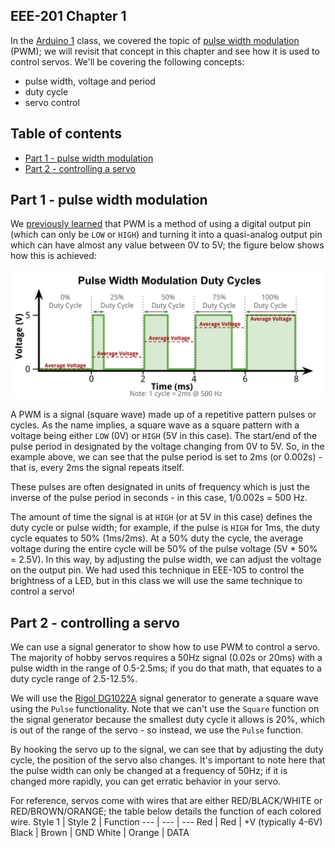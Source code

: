 ## EEE-201 Chapter 1

In the [Arduino 1](https://github.com/techshop/EEE-105-Arduino-1) class, we covered the topic of [pulse width modulation](https://github.com/techshop/EEE-105-Arduino-1/tree/master/chapter_3#part-2---pwm-digital-output) (PWM); we will revisit that concept in this chapter and see how it is used to control servos.  We'll be covering the following concepts:
- pulse width, voltage and period
- duty cycle
- servo control

## Table of contents

* [Part 1 - pulse width modulation](#part-1---pulse-width-modulation)
* [Part 2 - controlling a servo](#part-2---controlling-a-servo)

## Part 1 - pulse width modulation

We [previously learned](https://github.com/techshop/EEE-105-Arduino-1/tree/master/chapter_3#part-2---pwm-digital-output) that PWM is a method of using a digital output pin (which can only be `LOW` or `HIGH`) and turning it into a quasi-analog output pin which can have almost any value between 0V to 5V; the figure below shows how this is achieved:

<p align="center">
    <img src="https://raw.githubusercontent.com/techshop/EEE-201-Arduino-2/master/chapter_1/PWM.png">
</p>

A PWM is a signal (square wave) made up of a repetitive pattern pulses or cycles.  As the name implies, a square wave as a square pattern with a voltage being either `LOW` (0V) or `HIGH` (5V in this case). The start/end of the pulse period in designated by the voltage changing from 0V to 5V.  So, in the example above, we can see that the pulse period is set to 2ms (or 0.002s) - that is, every 2ms the signal repeats itself.

These pulses are often designated in units of frequency which is just the inverse of the pulse period in seconds - in this case, 1/0.002s = 500 Hz.  

The amount of time the signal is at `HIGH` (or at 5V in this case) defines the duty cycle or pulse width; for example, if the pulse is `HIGH` for 1ms, the duty cycle equates to 50% (1ms/2ms).  At a 50% duty the cycle, the average voltage during the entire cycle will be 50% of the pulse voltage (5V * 50% = 2.5V).  In this way, by adjusting the pulse width, we can adjust the voltage on the output pin.  We had used this technique in EEE-105 to control the brightness of a LED, but in this class we will use the same technique to control a servo!

## Part 2 - controlling a servo

We can use a signal generator to show how to use PWM to control a servo.  The majority of hobby servos requires a 50Hz signal (0.02s or 20ms) with a pulse width in the range of 0.5-2.5ms; if you do that math, that equates to a duty cycle range of 2.5-12.5%.

We will use the [Rigol DG1022A](https://www.rigolna.com/products/waveform-generators/dg1000/) signal generator to generate a square wave using the `Pulse` functionality.  Note that we can't use the `Square` function on the signal generator because the smallest duty cycle it allows is 20%, which is out of the range of the servo - so instead, we use the `Pulse` function.

By hooking the servo up to the signal, we can see that by adjusting the duty cycle, the position of the servo also changes.  It's important to note here that the pulse width can only be changed at a frequency of 50Hz; if it is changed more rapidly, you can get erratic behavior in your servo.

For reference, servos come with wires that are either RED/BLACK/WHITE or RED/BROWN/ORANGE; the table below details the function of each colored wire.
Style 1 | Style 2 | Function
--- | --- | ---
Red | Red | +V (typically 4-6V)
Black | Brown | GND
White | Orange | DATA
